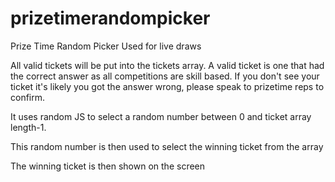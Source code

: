 # prizetimerandompicker
Prize Time Random Picker Used for live draws

All valid tickets will be put into the tickets array. A valid ticket is one that had the correct answer as all competitions are skill based. If you don't see your ticket it's likely you got the answer wrong, please speak to prizetime reps to confirm.

It uses random JS to select a random number between 0 and ticket array length-1.

This random number is then used to select the winning ticket from the array

The winning ticket is then shown on the screen
